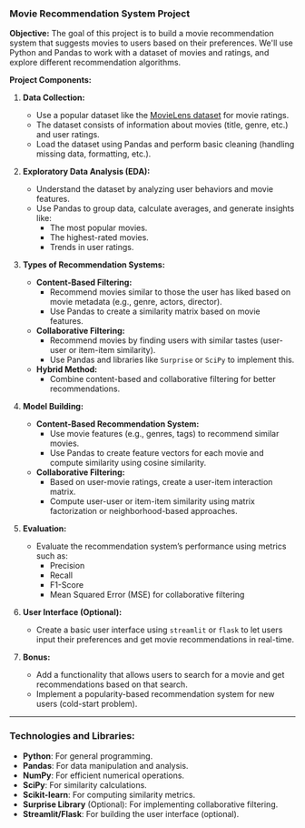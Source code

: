 ### **Movie Recommendation System Project**

**Objective:**
The goal of this project is to build a movie recommendation system that suggests movies to users based on their preferences. We'll use Python and Pandas to work with a dataset of movies and ratings, and explore different recommendation algorithms.

**Project Components:**

1. **Data Collection:**
   - Use a popular dataset like the [MovieLens dataset](https://grouplens.org/datasets/movielens/) for movie ratings.
   - The dataset consists of information about movies (title, genre, etc.) and user ratings.
   - Load the dataset using Pandas and perform basic cleaning (handling missing data, formatting, etc.).

2. **Exploratory Data Analysis (EDA):**
   - Understand the dataset by analyzing user behaviors and movie features.
   - Use Pandas to group data, calculate averages, and generate insights like:
     - The most popular movies.
     - The highest-rated movies.
     - Trends in user ratings.

3. **Types of Recommendation Systems:**
   - **Content-Based Filtering:**
     - Recommend movies similar to those the user has liked based on movie metadata (e.g., genre, actors, director).
     - Use Pandas to create a similarity matrix based on movie features.
   - **Collaborative Filtering:**
     - Recommend movies by finding users with similar tastes (user-user or item-item similarity).
     - Use Pandas and libraries like `Surprise` or `SciPy` to implement this.
   - **Hybrid Method:**
     - Combine content-based and collaborative filtering for better recommendations.

4. **Model Building:**
   - **Content-Based Recommendation System:**
     - Use movie features (e.g., genres, tags) to recommend similar movies.
     - Use Pandas to create feature vectors for each movie and compute similarity using cosine similarity.
   - **Collaborative Filtering:**
     - Based on user-movie ratings, create a user-item interaction matrix.
     - Compute user-user or item-item similarity using matrix factorization or neighborhood-based approaches.

5. **Evaluation:**
   - Evaluate the recommendation system’s performance using metrics such as:
     - Precision
     - Recall
     - F1-Score
     - Mean Squared Error (MSE) for collaborative filtering

6. **User Interface (Optional):**
   - Create a basic user interface using `streamlit` or `flask` to let users input their preferences and get movie recommendations in real-time.

7. **Bonus:**
   - Add a functionality that allows users to search for a movie and get recommendations based on that search.
   - Implement a popularity-based recommendation system for new users (cold-start problem).

---

### **Technologies and Libraries:**

- **Python**: For general programming.
- **Pandas**: For data manipulation and analysis.
- **NumPy**: For efficient numerical operations.
- **SciPy**: For similarity calculations.
- **Scikit-learn**: For computing similarity metrics.
- **Surprise Library** (Optional): For implementing collaborative filtering.
- **Streamlit/Flask**: For building the user interface (optional).
